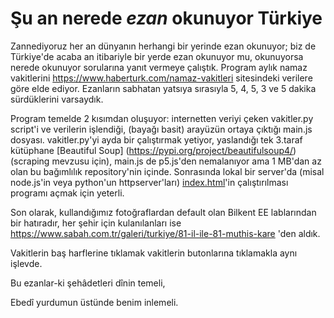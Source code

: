 # Şu an nerede _ezan_ okunuyor Türkiye
Zannediyoruz her an dünyanın herhangi bir yerinde ezan okunuyor; biz de Türkiye'de acaba an itibariyle bir yerde ezan okunuyor mu, okunuyorsa nerede okunuyor sorularına yanıt vermeye çalıştık. Program aylık namaz vakitlerini https://www.haberturk.com/namaz-vakitleri sitesindeki verilere göre elde ediyor. Ezanların sabhatan yatsıya sırasıyla 5, 4, 5, 3 ve 5 dakika sürdüklerini varsaydık.

Program temelde 2 kısımdan oluşuyor: internetten veriyi çeken vakitler.py script'i ve verilerin işlendiği, (bayağı basit) arayüzün ortaya çıktığı main.js dosyası. vakitler.py'yi ayda bir çalıştırmak yetiyor, yaslandığı tek 3.taraf kütüphane [Beautiful Soup] (https://pypi.org/project/beautifulsoup4/) (scraping mevzusu için), main.js de p5.js'den nemalanıyor ama 1 MB'dan az olan bu bağımlılık repository'nin içinde. Sonrasında lokal bir server'da (misal node.js'in veya python'un httpserver'ları) [index.html](index.html)'in çalıştırılması programı açmak için yeterli.

Son olarak, kullandığımız fotoğraflardan default olan Bilkent EE lablarından bir hatıradır, her şehir için kulanılanları ise https://www.sabah.com.tr/galeri/turkiye/81-il-ile-81-muthis-kare 'den aldık.

Vakitlerin baş harflerine tıklamak vakitlerin butonlarına tıklamakla aynı işlevde.

Bu ezanlar-ki şehâdetleri dînin temeli,

Ebedî yurdumun üstünde benim inlemeli.
